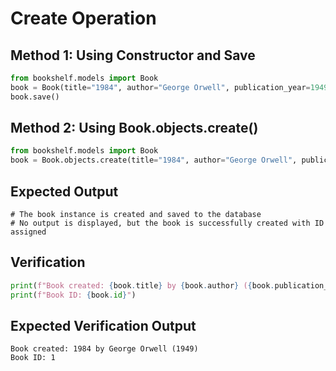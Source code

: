 # Create Operation

## Method 1: Using Constructor and Save
```python
from bookshelf.models import Book
book = Book(title="1984", author="George Orwell", publication_year=1949)
book.save()
```

## Method 2: Using Book.objects.create()
```python
from bookshelf.models import Book
book = Book.objects.create(title="1984", author="George Orwell", publication_year=1949)
```

## Expected Output
```
# The book instance is created and saved to the database
# No output is displayed, but the book is successfully created with ID assigned
```

## Verification
```python
print(f"Book created: {book.title} by {book.author} ({book.publication_year})")
print(f"Book ID: {book.id}")
```

## Expected Verification Output
```
Book created: 1984 by George Orwell (1949)
Book ID: 1
```
